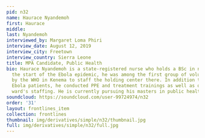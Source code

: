 ```yaml
---
pid: n32
name: Haurace Nyandemoh
first: Haurace
middle: 
last: Nyandemoh
interviewed_by: Margaret Loma Phiri
interview_date: August 12, 2019
interview_city: Freetown
interview_country: Sierra Leone
title: MPA Candidate, Public Health
bio: Haurace Nyandemoh is a state-registered nurse who holds a BSc in nursing. At
  the start of the Ebola epidemic, he was among the first group of volunteers trained
  by the WHO in Kenema to staff the holding center there. In addition to treating
  Ebola patients, he conducted PPE and treatment trainings as well as organizing the
  ward's staffing. He is currently pursuing his masters in public health.
soundcloud: https://soundcloud.com/user-99724974/n32
order: '31'
layout: frontlines_item
collection: frontlines
thumbnail: img/derivatives/simple/n32/thumbnail.jpg
full: img/derivatives/simple/n32/full.jpg
---
```

